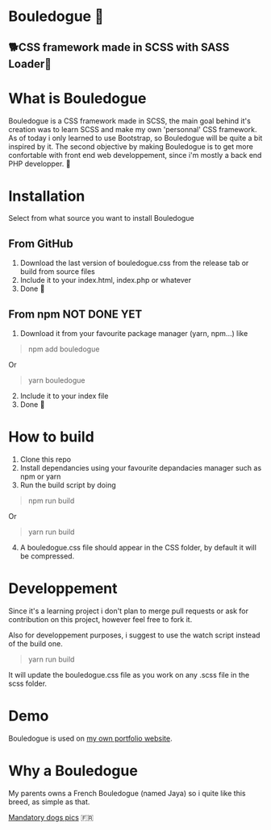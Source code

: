 # Bouledogue 🐶

## 🐕CSS framework made in SCSS with SASS Loader🐩
# What is Bouledogue
Bouledogue is a CSS framework made in SCSS, the main goal behind it's creation was to learn SCSS and make my own 'personnal' CSS framework. As of today i only learned to use Bootstrap, so Bouledogue will be quite a bit inspired by it. The second objective by making Bouledogue is to get more confortable with front end web developpement, since i'm mostly a back end PHP developper. 🐾
# Installation
Select from what source you want to install Bouledogue
## From GitHub
1. Download the last version of bouledogue.css from the release tab or build from source files
2. Include it to your index.html, index.php or whatever
3. Done 🐶
## From npm NOT DONE YET
1. Download it from your favourite package manager (yarn, npm...) like
> npm add bouledogue

Or

> yarn bouledogue

2. Include it to your index file
3. Done 🐶

# How to build
1. Clone this repo
2. Install dependancies using your favourite depandacies manager such as npm or yarn
3. Run the build script by doing 
> npm run build

Or

> yarn run build

4. A bouledogue.css file should appear in the CSS folder, by default it will be compressed.

# Developpement
Since it's a learning project i don't plan to merge pull requests or ask for contribution on this project, however feel free to fork it.

Also for developpement purposes, i suggest to use the watch script instead of the build one.
> yarn run build

It will update the bouledogue.css file as you work on any .scss file in the scss folder.
# Demo 
Bouledogue is used on [my own portfolio website](https://www.playerfrais.online).

# Why a Bouledogue
My parents owns a French Bouledogue (named Jaya) so i quite like this breed, as simple as that.

[Mandatory dogs pics](https://imgur.com/a/9FKcfYX)  🇫🇷
